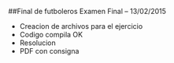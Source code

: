 ##Final de futboleros Examen Final – 13/02/2015

* Creacion de archivos para el ejercicio
* Codigo compila OK
* Resolucion
* PDF con consigna
